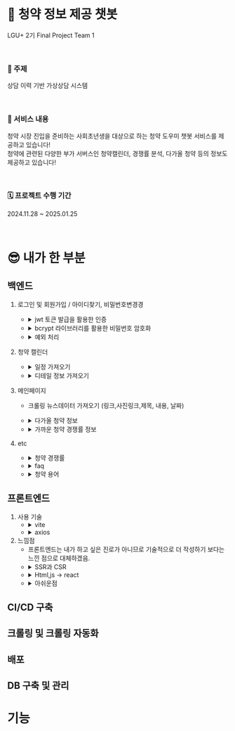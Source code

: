 # <div> 🧿 청약 정보 제공 챗봇 </div>
<div> 
  <p>LGU+ 2기 Final Project Team 1</p>
  <br>
  <h3>🎯 주제</h3>
  <p>상담 이력 기반 가상상담 시스템</p>
  <br>
  <h3>🎉 서비스 내용</h3>
  <p>청약 시장 진입을 준비하는 사회초년생을 대상으로 하는 청약 도우미 챗봇 서비스를 제공하고 있습니다!<br>
  청약에 관련된 다양한 부가 서버스인 청약캘린더, 경쟁률 분석, 다가올 청약 등의 정보도 제공하고 있습니다!</p>
  <br>
  <h3>🗓️ 프로젝트 수행 기간</h3>
  <p>2024.11.28 ~ 2025.01.25</p>
  <br>
</div>

# <div> 😎 내가 한 부분 </div>
<div> 

## 백엔드
1. 로그인 및 회원가입 / 아이디찾기, 비밀번호변경경
   - <details>
        <summary>jwt 토큰 발급을 활용한 인증</summary>
        1. 사용자가 로그인 시 서버에서 정보를 담은 토큰을 발급<br>
        2. 클라이언트는 받은 토큰을 로컬스토리지에 저장<br>
        3. 클라이언트는 요청이 있을 때 서버에 jwt토큰을 포함한 요청을 보냄.(OAuth2PasswordBearer)<br>
        4. jwt토큰이 유효하다면 요청 수락, 아니라면 거절.
        </details>
   - <details>
        <summary>bcrypt 라이브러리를 활용한 비밀번호 암호화</summary>
        1. 비밀번호 암호화<br> 
        
        ```
        bcrypt.hashpw(password.encode("utf-8"), bcrypt.gensalt())
        ```
        <br>
        2. MySQL에 저장<br>
        3. 로그인 시 비밀번호 확인 (복호화) -> <br>
        
        ```
        hashed_password = matched_user["password"].iloc[0]
        <br>if not bcrypt.checkpw(password.encode("utf-8"), hashed_password.encode("utf-8"))
        ```

        </details>
   - <details>
        <summary>예외 처리</summary>
        - 서버오류, 네트워크오류 (서버 오류가 발생했습니다. 관리자에게 문의하세요.)<br>
        1. 회원가입 <br>
        - 중복 아이디 / 이메일 x<br>
        <!-- - 비밀번호 8글자 이상<br>
        - 이메일 (xxx@xxx)형식 고정 <br> -->
        2. 로그인 <br>
        <!-- - 비밀번호 8글자 이상<br> -->
        - 유효한 아이디인가? (DB와 대조)<br>
        - 아이디에 맞는 비밀번호인가? (DB와 대조)<br>
        3. 아이디 찾기<br>
        - 유효한 아이디인가?<br>
        4. 비밀번호 변경<br>
        - 정보가 맞는 정보인가?<br>
        </details>
2. 청약 캘린더
   - <details>
        <summary>일정 가져오기</summary>
        1. 클라이언트에서 요청한 시작과 끝 날짜를 기반으로 그에 맞는 정보를 DB에서 찾아 정보 제공<br>
        2. 클라이언트에서 필터링(1순위,2순위,특별공급,무주택) 요청 시 그에 맞게 정보제공 <br>
        3. 쿼리문 <br>

        ```
        query = f"""
        SELECT 
            apartment_name, 
            application_period_start, 
            subscription_type
        FROM apt_schedule
        WHERE application_period_start >= :start 
            AND application_period_start <= :end
            {filters1}

        UNION

        SELECT
            apartment_name,
            application_period_start,
            subscription_type
        FROM unranked_housing_application_basic_info
        WHERE application_period_start >= :start 
            AND application_period_start <= :end
            {filters2}
        """ 
        ```
        
        </details>
   - <details>
        <summary>디테일 정보 가져오기</summary>
        일정 클릭 시 디테일 정보 가져옴<br>
        1. 청약 이름을 활용하여 DB에서 디테일한 정보 검색<br>
        2. 없을 시 반환 x<br>
        </details>
3. 메인페이지 <br>
    - 크롤링 뉴스데이터 가져오기 (링크,사진링크,제목, 내용, 날짜) <br>
    - <details>
        <summary>다가올 청약 정보  </summary>
        <br>
        1. 현재 날짜보다 청약시작날짜가 미래인 청약의 데이터를 가져옴

        ```
        query = f"""
        SELECT *
        FROM {table}
        WHERE application_period_start >= NOW();
            """  
        ```      
        <br>
        2. 청약 클릭 시 디테일한 정보 들고오기 (시작날짜, 끝날짜, 시공사, 전화번호 등등등)
    - <details>
        <summary>가까운 청약 경쟁률 정보 </summary>
        일정 클릭 시 디테일 정보 가져옴<br>
        1. application_result != '청약 접수일 미도래' 조건의 맞는 경쟁률 정보를 현재로부터 가까운 것들로 15개를 들고온다.

        ```
        query = """
        WITH ranked_apartments AS (
            SELECT apartment_name, MAX(announcement_date) AS latest_announcement_date
            FROM lgu.apt_housing_application_basic_info
            GROUP BY apartment_name
            ORDER BY COUNT(*) DESC
            LIMIT 15
        )
        SELECT b.apartment_name	, a.application_period_start ,b.house_type ,b.supply_units ,b.rank ,b.rank_region ,b.application_count ,b.competition_rate ,b.application_result 
        FROM lgu.apt_housing_application_basic_info a
        LEFT JOIN lgu.apt_housing_competition_rate b
            ON a.apartment_name = b.apartment_name
        WHERE a.apartment_name IN (SELECT apartment_name FROM ranked_apartments)
        AND a.announcement_date = (
            SELECT latest_announcement_date
            FROM ranked_apartments
            WHERE apartment_name = a.apartment_name
        )
        AND (b.application_result IS NULL OR b.application_result != '청약 접수일 미도래')
        order by a.application_period_start desc;"""
        ```      
        <br>
        2. 청약 클릭 시 디테일한 정보 들고오기 (시작날짜, 끝날짜, 시공사, 전화번호, 상세경쟁률 등등등)
    </details>

4. etc <br>
   - <details>
        <summary>청약 경쟁률</summary>
        - 연도 / 월 / 청약타입(특별공급,일반공급) 정보 입력 시 그에 맞는 청약 경쟁률 정보 제공
        </details>
   - <details>
        <summary>faq</summary>
        - MongoDB에 저장된 FAQ 정보제공 (Q , A)
        </details>
   - <details>
        <summary>청약 용어</summary> 
        - MongoDB에 저장된 용어 정보제공 (용어, 설명 )
        </details>
## 프론트엔드
1. 사용 기술 <br>
   - <details>
        <summary>vite</summary> 
        - 빌드와 서버 구동 시간이 매우 빨라 사용
        </details>
   - <details>
        <summary>axios</summary> 
        - fetch를 사용할 시 요청 설정 객체에 더 많은 구성 주어야하고 .json()을 메서드를 호출하여 데이터를 파싱해야함.
        - 이로 인해 axios는 코드를 간결하고 직관적으로 하는데 유리함.
        </details>
2. 느낌점 <br>
    - 프론트엔드는 내가 하고 싶은 진로가 아니므로 기술적으로 더 작성하기 보다는 느낀 점으로 대체하겠음.
    - <details>
        <summary>SSR과 CSR</summary> 
        - 청약캘린더를 만들 때 필터링 기능을 만든적이 있다. 이 때는 서버와 클라이언트의 개념이 제대로 잡히지 않았을 시점이었는데 나는 아무것도 모르고 js에서 필터링 데이터도 받아오고 캘린더 정보도 받아오고 디테일한 청약정보도 가져왔다. 그 결과 처음 화면에 띄우는 과정은 빨랐지만 클라이언트에서 부담할 일이 커지다보니 필터링하는 버튼을 누르면 렉이 엄청 걸렸다. 그래서 어떻게 해결할지 모를 시점에 같이 학원다니는 분이 SSR과 CSR에 대해 공부를 해봐라 라고 해서 공부를 했고 서버에서 data를 api로 쏴주는 방식으로 바꾸니 해결이 렉이 걸리는 문제가 해결이 되었다.       </details>
   - <details>
        <summary>Html,js -> react</summary> 
        - 사실 나는 react를 할 생각이 없었다. 그런데 팀원 중 한분이 챗봇UI를 react로 만들어왔는데 너무 괜찮았다. 나는 메인페이지를 html, js, 부트스트랩 탬플릿을 통해 만들었는데 이것을 react로 바꿔야겠다고 마음 먹었다. 처음에는 쉬울 줄 알았는데 그 과정은 쉽지 않았다.<br>
        react를 처음 만져보는거다보니 components는 무엇이고 index.jsx와 index.html은 어떻게 연결되는건지, 페이지 간의 이동은 어떻게 하는건지에 대한 개념도 제대로 잡히지 않았다. 또한 api를 연결하는 것도 쉽지 않았다... <br>
        그래도 하나하나 차근차근해보기로 마음먹었다.<br>
        컴포넌트에 대한 개념을 공부했고 index.html과의 관계 또한 처음부터 다시 공부했다.
        유튜브(https://www.youtube.com/watch?v=ZU-drSVodBw&t=337s)를 통해 처음부터 어떻게 UI를 만들어보았고 BrowserRouter, Routes, Route, Link를 통해 페이지 간의 연결을 했다. 이렇게 하나하나하다보니 결국 모든 페이지를 react로 구성하는데 성공했다.
        </details>    
   - <details>
        <summary>아쉬운점</summary> 
        1. 아쉬운점이 여러가지 있는데 그 중 하나는 페이지를 구성할 때 여러 컴포넌트로 나눠 재사용성을 높히고 수정할 때 용이하게 했어야했는데 급하게 코딩을 하다보니 그냥 한 페이지에 모든것을 다 때려박는 식으로 구성해버렸다. (후에 조금 나누긴 했지만 더 이상 건들기가 힘들었다.)
        2. 로그인 기능을 만들었지만 사용못한점... 이건 마지막에 총 후기에서 다시 설명하겠다.
        </details>

## CI/CD 구축



## 크롤링 및 크롤링 자동화

## 배포

## DB 구축 및 관리

</div>

# <div> 기능 </div>
